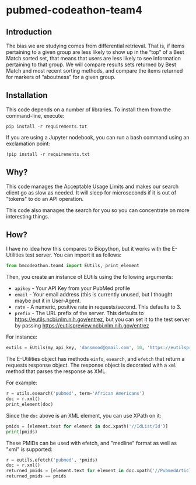# pubmed-codeathon-team4
## Introduction 
The bias we are studying comes from differential retrieval. That is, if items pertaining to a given group are less likely to show up in the “top” of a Best Match sorted set, that means that users are less likely to see information pertaining to that group. We will compare results sets returned by Best Match and most recent sorting methods, and compare the items returned for markers of “aboutness” for a given group.

## Installation

This code depends on a number of libraries. To install them from the command-line, execute:

```
pip install -r requirements.txt
```

If you are using a Jupyter nodebook, you can run a bash command using an exclamation point:

```
!pip install -r requirements.txt
```

## Why?

This code manages the Acceptable Usage Limits and makes our search client go as slow as needed.
It will sleep for microseconds if it is out of "tokens" to do an API operation.

This code also manages the search for you so you can concentrate on more interesting things.

## How?

I have no idea how this compares to Biopython, but it works with the E-Utilities test server.
You can import it as follows:

```python
from bmcodeathon.team4 import EUtils, print_element
```

Then, you create an instance of EUtils using the following arguments:
* `apikey` - Your API Key from your PubMed profile
* `email` - Your email address (this is currently unused, but I thought maybe put it in User-Agent.
* `rate` - A numeric, positive rate in requests/second.  This defaults to 3.
* `prefix` - The URL prefix of the server.  This defaults to https://eutils.ncbi.nlm.nih.gov/entrez,
  but you can set it to the test server by passing https://eutilspreview.ncbi.nlm.nih.gov/entrez

For instance:

```python
eutils = EUtils(my_api_key, 'dansmood@gmail.com', 10, 'https://eutilspreview.ncbi.nlm.nih.gov/entrez')
```

The E-Utilities object has methods `einfo`, `esearch`, and `efetch` that return a requests response object.
The response object is decorated with a `xml` method that parses the response as XML.

For example:

```python
r = utils.esearch('pubmed', term='African Americans')
doc = r.xml()
print_element(doc)
```

Since the `doc` above is an XML element, you can use XPath on it:

```python
pmids = [element.text for element in doc.xpath('//IdList/Id')]
print(pmids)
```

These PMIDs can be used with efetch, and "medline" format as well as "xml" is supported:

```python
r = eutils.efetch('pubmed', *pmids)
doc = r.xml()
returned_pmids = [element.text for element in doc.xpath('//PubmedArticle/MedlineCitation/PMID')]
returned_pmids == pmids
```

